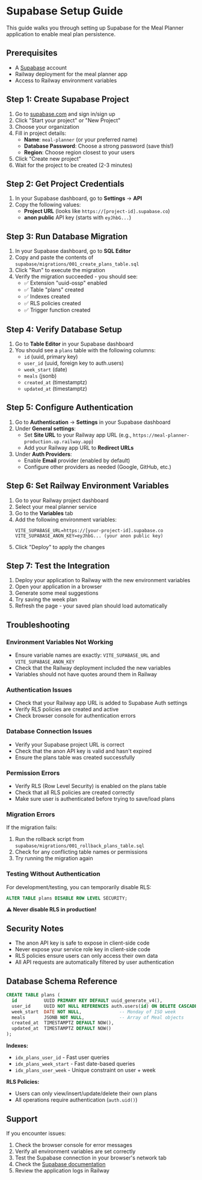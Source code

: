 # Supabase Setup Guide

This guide walks you through setting up Supabase for the Meal Planner application to enable meal plan persistence.

## Prerequisites

- A [Supabase](https://supabase.com) account
- Railway deployment for the meal planner app
- Access to Railway environment variables

## Step 1: Create Supabase Project

1. Go to [supabase.com](https://supabase.com) and sign in/sign up
2. Click "Start your project" or "New Project"
3. Choose your organization
4. Fill in project details:
   - **Name**: `meal-planner` (or your preferred name)
   - **Database Password**: Choose a strong password (save this!)
   - **Region**: Choose region closest to your users
5. Click "Create new project"
6. Wait for the project to be created (2-3 minutes)

## Step 2: Get Project Credentials

1. In your Supabase dashboard, go to **Settings** → **API**
2. Copy the following values:
   - **Project URL** (looks like `https://[project-id].supabase.co`)
   - **anon public** API key (starts with `eyJhbG...`)

## Step 3: Run Database Migration

1. In your Supabase dashboard, go to **SQL Editor**
2. Copy and paste the contents of `supabase/migrations/001_create_plans_table.sql`
3. Click "Run" to execute the migration
4. Verify the migration succeeded - you should see:
   - ✅ Extension "uuid-ossp" enabled
   - ✅ Table "plans" created
   - ✅ Indexes created
   - ✅ RLS policies created
   - ✅ Trigger function created

## Step 4: Verify Database Setup

1. Go to **Table Editor** in your Supabase dashboard
2. You should see a `plans` table with the following columns:
   - `id` (uuid, primary key)
   - `user_id` (uuid, foreign key to auth.users)
   - `week_start` (date)
   - `meals` (jsonb)
   - `created_at` (timestamptz)
   - `updated_at` (timestamptz)

## Step 5: Configure Authentication

1. Go to **Authentication** → **Settings** in your Supabase dashboard
2. Under **General settings**:
   - Set **Site URL** to your Railway app URL (e.g., `https://meal-planner-production.up.railway.app`)
   - Add your Railway app URL to **Redirect URLs**
3. Under **Auth Providers**:
   - Enable **Email** provider (enabled by default)
   - Configure other providers as needed (Google, GitHub, etc.)

## Step 6: Set Railway Environment Variables

1. Go to your Railway project dashboard
2. Select your meal planner service
3. Go to the **Variables** tab
4. Add the following environment variables:
   ```
   VITE_SUPABASE_URL=https://[your-project-id].supabase.co
   VITE_SUPABASE_ANON_KEY=eyJhbG... (your anon public key)
   ```
5. Click "Deploy" to apply the changes

## Step 7: Test the Integration

1. Deploy your application to Railway with the new environment variables
2. Open your application in a browser
3. Generate some meal suggestions
4. Try saving the week plan
5. Refresh the page - your saved plan should load automatically

## Troubleshooting

### Environment Variables Not Working

- Ensure variable names are exactly: `VITE_SUPABASE_URL` and `VITE_SUPABASE_ANON_KEY`
- Check that the Railway deployment included the new variables
- Variables should not have quotes around them in Railway

### Authentication Issues

- Check that your Railway app URL is added to Supabase Auth settings
- Verify RLS policies are created and active
- Check browser console for authentication errors

### Database Connection Issues

- Verify your Supabase project URL is correct
- Check that the anon API key is valid and hasn't expired
- Ensure the plans table was created successfully

### Permission Errors

- Verify RLS (Row Level Security) is enabled on the plans table
- Check that all RLS policies are created correctly
- Make sure user is authenticated before trying to save/load plans

### Migration Errors

If the migration fails:
1. Run the rollback script from `supabase/migrations/001_rollback_plans_table.sql`
2. Check for any conflicting table names or permissions
3. Try running the migration again

### Testing Without Authentication

For development/testing, you can temporarily disable RLS:
```sql
ALTER TABLE plans DISABLE ROW LEVEL SECURITY;
```

**⚠️ Never disable RLS in production!**

## Security Notes

- The anon API key is safe to expose in client-side code
- Never expose your service role key in client-side code
- RLS policies ensure users can only access their own data
- All API requests are automatically filtered by user authentication

## Database Schema Reference

```sql
CREATE TABLE plans (
  id          UUID PRIMARY KEY DEFAULT uuid_generate_v4(),
  user_id     UUID NOT NULL REFERENCES auth.users(id) ON DELETE CASCADE,
  week_start  DATE NOT NULL,              -- Monday of ISO week
  meals       JSONB NOT NULL,             -- Array of Meal objects
  created_at  TIMESTAMPTZ DEFAULT NOW(),
  updated_at  TIMESTAMPTZ DEFAULT NOW()
);
```

**Indexes:**
- `idx_plans_user_id` - Fast user queries
- `idx_plans_week_start` - Fast date-based queries  
- `idx_plans_user_week` - Unique constraint on user + week

**RLS Policies:**
- Users can only view/insert/update/delete their own plans
- All operations require authentication (`auth.uid()`)

## Support

If you encounter issues:

1. Check the browser console for error messages
2. Verify all environment variables are set correctly
3. Test the Supabase connection in your browser's network tab
4. Check the [Supabase documentation](https://supabase.com/docs)
5. Review the application logs in Railway